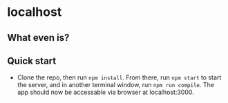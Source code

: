 # localhost

## What even is?

## Quick start

- Clone the repo, then run `npm install`.  From there, run `npm start` to start the server, and in another terminal window, run `npm run compile`.  The app should now be accessable via browser at localhost:3000.